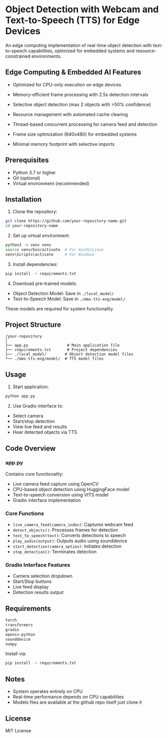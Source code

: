 # Object Detection with Webcam and Text-to-Speech (TTS) for Edge Devices

An edge computing implementation of real-time object detection with text-to-speech capabilities, optimized for embedded systems and resource-constrained environments.

## Edge Computing & Embedded AI Features

- Optimized for CPU-only execution on edge devices

- Memory-efficient frame processing with 2.5s detection intervals

- Selective object detection (max 2 objects with >50% confidence)

- Resource management with automated cache clearing

- Thread-based concurrent processing for camera feed and detection

- Frame size optimization (640x480) for embedded systems

- Minimal memory footprint with selective imports
## Prerequisites
- Python 3.7 or higher
- Git (optional)
- Virtual environment (recommended)

## Installation

1. Clone the repository:
```bash
git clone https://github.com/your-repository-name.git
cd your-repository-name
```

2. Set up virtual environment:
```bash
python3 -m venv venv
source venv/bin/activate  # For macOS/Linux
venv\Scripts\activate     # For Windows
```

3. Install dependencies:
```bash
pip install -r requirements.txt
```

4. Download pre-trained models:
- Object Detection Model: Save in `./local_model/`
- Text-to-Speech Model: Save in `./mms-tts-eng/model/`

These models are required for system functionality.

## Project Structure
```
/your-repository
│
├── app.py                 # Main application file
├── requirements.txt       # Project dependencies
├── ./local_model/        # Object detection model files
└── ./mms-tts-eng/model/  # TTS model files
```

## Usage

1. Start application:
```bash
python app.py
```

2. Use Gradio interface to:
- Select camera
- Start/stop detection
- View live feed and results
- Hear detected objects via TTS

## Code Overview

### app.py
Contains core functionality:
- Live camera feed capture using OpenCV
- CPU-based object detection using HuggingFace model
- Text-to-speech conversion using VITS model
- Gradio interface implementation

### Core Functions
- `live_camera_feed(camera_index)`: Captures webcam feed
- `detect_objects()`: Processes frames for detection
- `text_to_speech(text)`: Converts detections to speech
- `play_audio(output)`: Outputs audio using sounddevice
- `start_detection(camera_option)`: Initiates detection
- `stop_detection()`: Terminates detection

### Gradio Interface Features
- Camera selection dropdown
- Start/Stop buttons
- Live feed display
- Detection results output

## Requirements
```txt
torch
transformers
gradio
opencv-python
sounddevice
numpy
```

Install via:
```bash
pip install -r requirements.txt
```

## Notes
- System operates entirely on CPU
- Real-time performance depends on CPU capabilities
- Models files are available at the github repo itself just clone it
## License
MIT License
